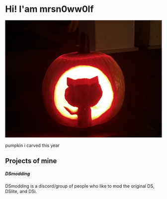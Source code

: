 # Hi! I'am mrsn0ww0lf

![alt text](https://github.com/mrsn0ww0lf/mrsn0ww0lf/blob/main/img/Pumpkin.jpeg?raw=true)

pumpkin i carved this year

## Projects of mine

##### DSmodding
DSmodding is a discord/group of people who like to mod the original DS, DSlite, and DSi.
